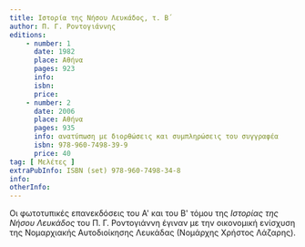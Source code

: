 ```yaml
---
title: Ιστορία της Νήσου Λευκάδος, τ. Β´
author: Π. Γ. Ροντογιάννης
editions:
    - number: 1
      date: 1982
      place: Αθήνα
      pages: 923
      info: 
      isbn: 
      price:
    - number: 2
      date: 2006
      place: Αθήνα
      pages: 935
      info: ανατύπωση με διορθώσεις και συμπληρώσεις του συγγραφέα
      isbn: 978-960-7498-39-9
      price: 40
tag: [ Μελέτες ]
extraPubInfo: ISBN (set) 978-960-7498-34-8
info: 
otherInfo:
---
```


Οι φωτοτυπικές επανεκδόσεις του Α' και του Β' τόμου της *Ιστορίας της Nήσου Λευκάδος* του Π. Γ. Ροντογιάννη έγιναν με την οικονομική ενίσχυση της Νομαρχιακής Αυτοδιοίκησης Λευκάδας \(Νομάρχης Χρήστος Λάζαρης\).
